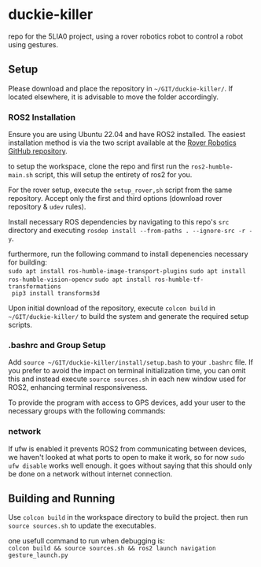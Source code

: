 # duckie-killer
repo for the 5LIA0 project, using a rover robotics robot to control a robot using gestures. 

## Setup
Please download and place the repository in `~/GIT/duckie-killer/`. If located elsewhere, it is advisable to move the folder accordingly.

### ROS2 Installation
Ensure you are using Ubuntu 22.04 and have ROS2 installed. The easiest installation method is via the two script available at the [Rover Robotics GitHub repository](https://github.com/RoverRobotics/rover_install_scripts_ros2).

to setup the workspace, clone the repo and first run the `ros2-humble-main.sh` script, this will setup the entirety of ros2 for you. 

For the rover setup, execute the `setup_rover,sh` script from the same repository. Accept only the first and third options (download rover repository & `udev` rules).

Install necessary ROS dependencies by navigating to this repo's `src` directory and executing `rosdep install --from-paths . --ignore-src -r -y`.

furthermore, run the following command to install depenencies necessary for building:  
```sudo apt install ros-humble-image-transport-plugins```
```sudo apt install ros-humble-vision-opencv```
```sudo apt install ros-humble-tf-transformations```   
``` pip3 install transforms3d```   

Upon initial download of the repository, execute `colcon build` in `~/GIT/duckie-killer/` to build the system and generate the required setup scripts. 

### .bashrc and Group Setup
Add `source ~/GIT/duckie-killer/install/setup.bash` to your `.bashrc` file. If you prefer to avoid the impact on terminal initialization time, you can omit this and instead execute `source sources.sh` in each new window used for ROS2, enhancing terminal responsiveness.

To provide the program with access to GPS devices, add your user to the necessary groups with the following commands:

### network
If ufw is enabled it prevents ROS2 from communicating between devices, we haven't looked at what ports to open to make it work, so for now ```sudo ufw disable``` works well enough. it goes without saying that this should only be done on a network without internet connection. 

## Building and Running
Use `colcon build` in the workspace directory to build the project. then run `source sources.sh` to update the executables. 

one usefull command to run when debugging is:  
`colcon build && source sources.sh && ros2 launch navigation gesture_launch.py`